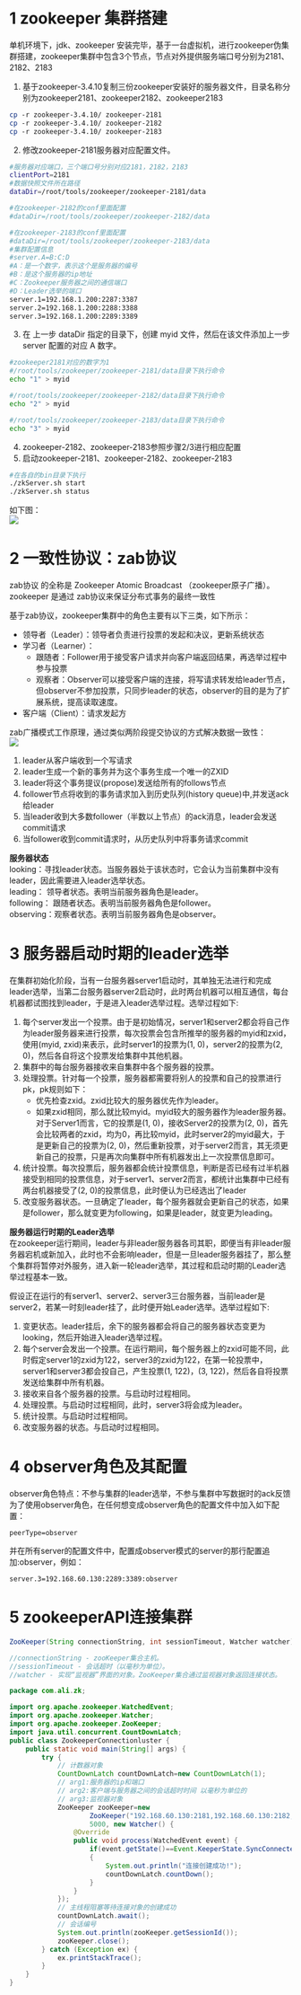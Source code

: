 # 1 zookeeper 集群搭建
单机环境下，jdk、zookeeper 安装完毕，基于一台虚拟机，进行zookeeper伪集群搭建，zookeeper集群中包含3个节点，节点对外提供服务端口号分别为2181、2182、2183

1. 基于zookeeper-3.4.10复制三份zookeeper安装好的服务器文件，目录名称分别为zookeeper2181、zookeeper2182、zookeeper2183

```bash
cp ‐r zookeeper‐3.4.10/ zookeeper-2181
cp ‐r zookeeper‐3.4.10/ zookeeper-2182
cp ‐r zookeeper‐3.4.10/ zookeeper-2183
```

  2. 修改zookeeper-2181服务器对应配置文件。

```bash
#服务器对应端口，三个端口号分别对应2181，2182，2183
clientPort=2181
#数据快照文件所在路径
dataDir=/root/tools/zookeeper/zookeeper-2181/data

#在zookeeper-2182的conf里面配置
#dataDir=/root/tools/zookeeper/zookeeper-2182/data

#在zookeeper-2183的conf里面配置
#dataDir=/root/tools/zookeeper/zookeeper-2183/data
#集群配置信息
#server.A=B:C:D
#A：是一个数字，表示这个是服务器的编号
#B：是这个服务器的ip地址
#C：Zookeeper服务器之间的通信端口
#D：Leader选举的端口
server.1=192.168.1.200:2287:3387
server.2=192.168.1.200:2288:3388
server.3=192.168.1.200:2289:3389
```

3. 在 上一步 dataDir 指定的目录下，创建 myid 文件，然后在该文件添加上一步server 配置的对应 A 数字。

```bash
#zookeeper2181对应的数字为1
#/root/tools/zookeeper/zookeeper-2181/data目录下执行命令
echo "1" > myid

#/root/tools/zookeeper/zookeeper-2182/data目录下执行命令
echo "2" > myid

#/root/tools/zookeeper/zookeeper-2183/data目录下执行命令
echo "3" > myid
```



4. zookeeper-2182、zookeeper-2183参照步骤2/3进行相应配置
5. 启动zookeeper-2181、zookeeper-2182、zookeeper-2183

```bash
#在各自的bin目录下执行
./zkServer.sh start 
./zkServer.sh status
```

如下图：  
![](images/33.png)



# 2 一致性协议：zab协议
zab协议 的全称是 Zookeeper Atomic Broadcast （zookeeper原子广播）。zookeeper 是通过 zab协议来保证分布式事务的最终一致性

基于zab协议，zookeeper集群中的角色主要有以下三类，如下所示：

+ 领导者（Leader）：领导者负责进行投票的发起和决议，更新系统状态
+ 学习者（Learner）： 
    - 跟随者：Follower用于接受客户请求并向客户端返回结果，再选举过程中参与投票
    - 观察者：Observer可以接受客户端的连接，将写请求转发给leader节点，但observer不参加投票，只同步leader的状态，observer的目的是为了扩展系统，提高读取速度。
+ 客户端（Client）：请求发起方



zab广播模式工作原理，通过类似两阶段提交协议的方式解决数据一致性：  
![](images/34.png)

1. leader从客户端收到一个写请求
2. leader生成一个新的事务并为这个事务生成一个唯一的ZXID
3. leader将这个事务提议(propose)发送给所有的follows节点
4. follower节点将收到的事务请求加入到历史队列(history queue)中,并发送ack给leader
5. 当leader收到大多数follower（半数以上节点）的ack消息，leader会发送commit请求
6. 当follower收到commit请求时，从历史队列中将事务请求commit



**服务器状态**  
looking：寻找leader状态。当服务器处于该状态时，它会认为当前集群中没有leader，因此需要进入leader选举状态。  
leading： 领导者状态。表明当前服务器角色是leader。  
following： 跟随者状态。表明当前服务器角色是follower。  
observing：观察者状态。表明当前服务器角色是observer。



# 3 服务器启动时期的leader选举
在集群初始化阶段，当有一台服务器server1启动时，其单独无法进行和完成leader选举，当第二台服务器server2启动时，此时两台机器可以相互通信，每台机器都试图找到leader，于是进入leader选举过程。选举过程如下:

1.  每个server发出一个投票。由于是初始情况，server1和server2都会将自己作为leader服务器来进行投票，每次投票会包含所推举的服务器的myid和zxid，使用(myid, zxid)来表示，此时server1的投票为(1, 0)，server2的投票为(2, 0)，然后各自将这个投票发给集群中其他机器。 
2.  集群中的每台服务器接收来自集群中各个服务器的投票。 
3.  处理投票。针对每一个投票，服务器都需要将别人的投票和自己的投票进行pk，pk规则如下： 
    - 优先检查zxid。zxid比较大的服务器优先作为leader。
    - 如果zxid相同，那么就比较myid。myid较大的服务器作为leader服务器。  
对于Server1而言，它的投票是(1, 0)，接收Server2的投票为(2, 0)，首先会比较两者的zxid，均为0，再比较myid，此时server2的myid最大，于是更新自己的投票为(2, 0)，然后重新投票，对于server2而言，其无须更新自己的投票，只是再次向集群中所有机器发出上一次投票信息即可。
4. 统计投票。每次投票后，服务器都会统计投票信息，判断是否已经有过半机器接受到相同的投票信息，对于server1、server2而言，都统计出集群中已经有两台机器接受了(2, 0)的投票信息，此时便认为已经选出了leader
5. 改变服务器状态。一旦确定了leader，每个服务器就会更新自己的状态，如果是follower，那么就变更为following，如果是leader，就变更为leading。



**服务器运行时期的Leader选举**  
在zookeeper运行期间，leader与非leader服务器各司其职，即便当有非leader服务器宕机或新加入，此时也不会影响leader，但是一旦leader服务器挂了，那么整个集群将暂停对外服务，进入新一轮leader选举，其过程和启动时期的Leader选举过程基本一致。



假设正在运行的有server1、server2、server3三台服务器，当前leader是server2，若某一时刻leader挂了，此时便开始Leader选举。选举过程如下:

1. 变更状态。leader挂后，余下的服务器都会将自己的服务器状态变更为looking，然后开始进入leader选举过程。
2. 每个server会发出一个投票。在运行期间，每个服务器上的zxid可能不同，此时假定server1的zxid为122，server3的zxid为122，在第一轮投票中，server1和server3都会投自己，产生投票(1, 122)，(3, 122)，然后各自将投票发送给集群中所有机器。
3. 接收来自各个服务器的投票。与启动时过程相同。
4. 处理投票。与启动时过程相同，此时，server3将会成为leader。
5. 统计投票。与启动时过程相同。
6. 改变服务器的状态。与启动时过程相同。



# 4 observer角色及其配置
observer角色特点：不参与集群的leader选举，不参与集群中写数据时的ack反馈  
为了使用observer角色，在任何想变成observer角色的配置文件中加入如下配置：

```plain
peerType=observer
```



并在所有server的配置文件中，配置成observer模式的server的那行配置追加:observer，例如：

```plain
server.3=192.168.60.130:2289:3389:observer
```



# 5 zookeeperAPI连接集群
```java
ZooKeeper(String connectionString, int sessionTimeout, Watcher watcher)

//connectionString - zooKeeper集合主机。
//sessionTimeout - 会话超时（以毫秒为单位）。
//watcher - 实现“监视器”界面的对象。ZooKeeper集合通过监视器对象返回连接状态。
```



```java
package com.ali.zk;

import org.apache.zookeeper.WatchedEvent;
import org.apache.zookeeper.Watcher;
import org.apache.zookeeper.ZooKeeper;
import java.util.concurrent.CountDownLatch;
public class ZookeeperConnectionluster {
    public static void main(String[] args) {
        try {
            // 计数器对象
            CountDownLatch countDownLatch=new CountDownLatch(1);
            // arg1:服务器的ip和端口
            // arg2:客户端与服务器之间的会话超时时间 以毫秒为单位的
            // arg3:监视器对象
            ZooKeeper zooKeeper=new
                    ZooKeeper("192.168.60.130:2181,192.168.60.130:2182,192.168.60.130:2183",
                    5000, new Watcher() {
                @Override
                public void process(WatchedEvent event) {
                    if(event.getState()==Event.KeeperState.SyncConnected)
                    {
                        System.out.println("连接创建成功!");
                        countDownLatch.countDown();
                    }
                }
            });
            // 主线程阻塞等待连接对象的创建成功
            countDownLatch.await();
            // 会话编号
            System.out.println(zooKeeper.getSessionId());
            zooKeeper.close();
        } catch (Exception ex) {
            ex.printStackTrace();
        }
    }
}
```

